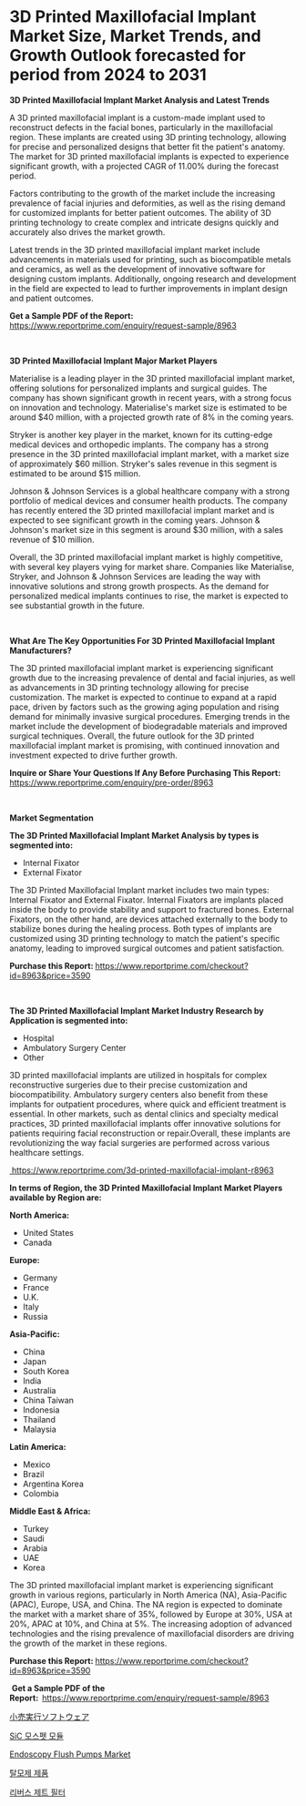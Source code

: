 <p><h1>3D Printed Maxillofacial Implant Market Size, Market Trends, and Growth Outlook forecasted for period from 2024 to 2031</h1></p><p><strong>3D Printed Maxillofacial Implant Market Analysis and Latest Trends</strong></p>
<p><p>A 3D printed maxillofacial implant is a custom-made implant used to reconstruct defects in the facial bones, particularly in the maxillofacial region. These implants are created using 3D printing technology, allowing for precise and personalized designs that better fit the patient's anatomy. The market for 3D printed maxillofacial implants is expected to experience significant growth, with a projected CAGR of 11.00% during the forecast period.</p><p>Factors contributing to the growth of the market include the increasing prevalence of facial injuries and deformities, as well as the rising demand for customized implants for better patient outcomes. The ability of 3D printing technology to create complex and intricate designs quickly and accurately also drives the market growth.</p><p>Latest trends in the 3D printed maxillofacial implant market include advancements in materials used for printing, such as biocompatible metals and ceramics, as well as the development of innovative software for designing custom implants. Additionally, ongoing research and development in the field are expected to lead to further improvements in implant design and patient outcomes.</p></p>
<p><strong>Get a Sample PDF of the Report:&nbsp;</strong> <a href="https://www.reportprime.com/enquiry/request-sample/8963">https://www.reportprime.com/enquiry/request-sample/8963</a></p>
<p>&nbsp;</p>
<p><strong>3D Printed Maxillofacial Implant Major Market Players</strong></p>
<p><p>Materialise is a leading player in the 3D printed maxillofacial implant market, offering solutions for personalized implants and surgical guides. The company has shown significant growth in recent years, with a strong focus on innovation and technology. Materialise's market size is estimated to be around $40 million, with a projected growth rate of 8% in the coming years.</p><p>Stryker is another key player in the market, known for its cutting-edge medical devices and orthopedic implants. The company has a strong presence in the 3D printed maxillofacial implant market, with a market size of approximately $60 million. Stryker's sales revenue in this segment is estimated to be around $15 million.</p><p>Johnson & Johnson Services is a global healthcare company with a strong portfolio of medical devices and consumer health products. The company has recently entered the 3D printed maxillofacial implant market and is expected to see significant growth in the coming years. Johnson & Johnson's market size in this segment is around $30 million, with a sales revenue of $10 million.</p><p>Overall, the 3D printed maxillofacial implant market is highly competitive, with several key players vying for market share. Companies like Materialise, Stryker, and Johnson & Johnson Services are leading the way with innovative solutions and strong growth prospects. As the demand for personalized medical implants continues to rise, the market is expected to see substantial growth in the future.</p></p>
<p>&nbsp;</p>
<p><strong>What Are The Key Opportunities For 3D Printed Maxillofacial Implant Manufacturers?</strong></p>
<p><p>The 3D printed maxillofacial implant market is experiencing significant growth due to the increasing prevalence of dental and facial injuries, as well as advancements in 3D printing technology allowing for precise customization. The market is expected to continue to expand at a rapid pace, driven by factors such as the growing aging population and rising demand for minimally invasive surgical procedures. Emerging trends in the market include the development of biodegradable materials and improved surgical techniques. Overall, the future outlook for the 3D printed maxillofacial implant market is promising, with continued innovation and investment expected to drive further growth.</p></p>
<p><strong>Inquire or Share Your Questions If Any Before Purchasing This Report:</strong> <a href="https://www.reportprime.com/enquiry/pre-order/8963">https://www.reportprime.com/enquiry/pre-order/8963</a></p>
<p>&nbsp;</p>
<p><strong>Market Segmentation</strong></p>
<p><strong>The 3D Printed Maxillofacial Implant Market Analysis by types is segmented into:</strong></p>
<p><ul><li>Internal Fixator</li><li>External Fixator</li></ul></p>
<p><p>The 3D Printed Maxillofacial Implant market includes two main types: Internal Fixator and External Fixator. Internal Fixators are implants placed inside the body to provide stability and support to fractured bones. External Fixators, on the other hand, are devices attached externally to the body to stabilize bones during the healing process. Both types of implants are customized using 3D printing technology to match the patient's specific anatomy, leading to improved surgical outcomes and patient satisfaction.</p></p>
<p><strong>Purchase this Report:&nbsp;</strong><a href="https://www.reportprime.com/checkout?id=8963&price=3590">https://www.reportprime.com/checkout?id=8963&price=3590</a></p>
<p>&nbsp;</p>
<p><strong>The 3D Printed Maxillofacial Implant Market Industry Research by Application is segmented into:</strong></p>
<p><ul><li>Hospital</li><li>Ambulatory Surgery Center</li><li>Other</li></ul></p>
<p><p>3D printed maxillofacial implants are utilized in hospitals for complex reconstructive surgeries due to their precise customization and biocompatibility. Ambulatory surgery centers also benefit from these implants for outpatient procedures, where quick and efficient treatment is essential. In other markets, such as dental clinics and specialty medical practices, 3D printed maxillofacial implants offer innovative solutions for patients requiring facial reconstruction or repair.Overall, these implants are revolutionizing the way facial surgeries are performed across various healthcare settings.</p></p>
<p><a href="https://www.reportprime.com/3d-printed-maxillofacial-implant-r8963">&nbsp;https://www.reportprime.com/3d-printed-maxillofacial-implant-r8963</a></p>
<p><strong>In terms of Region, the 3D Printed Maxillofacial Implant Market Players available by Region are:</strong></p>
<p>
    <p> <strong> North America: </strong>
        <ul>
            <li>United States</li>
            <li>Canada</li>
        </ul>
        </p> 
    <p> <strong> Europe: </strong>
        <ul>
            <li>Germany</li>
            <li>France</li>
            <li>U.K.</li>
            <li>Italy</li>
            <li>Russia</li>
        </ul>
        </p> 
    <p> <strong> Asia-Pacific: </strong>
        <ul>
            <li>China</li>
            <li>Japan</li>
            <li>South Korea</li>
            <li>India</li>
            <li>Australia</li>
            <li>China Taiwan</li>
            <li>Indonesia</li>
            <li>Thailand</li>
            <li>Malaysia</li>
        </ul>
        </p> 
    <p> <strong> Latin America: </strong>
        <ul>
            <li>Mexico</li>
            <li>Brazil</li>
            <li>Argentina Korea</li>
            <li>Colombia</li>
        </ul>
        </p> 
    <p> <strong> Middle East & Africa: </strong>
        <ul>
            <li>Turkey</li>
            <li>Saudi</li>
            <li>Arabia</li>
            <li>UAE</li>
            <li>Korea</li>
        </ul>
    </p>
    </p>
<p><p>The 3D printed maxillofacial implant market is experiencing significant growth in various regions, particularly in North America (NA), Asia-Pacific (APAC), Europe, USA, and China. The NA region is expected to dominate the market with a market share of 35%, followed by Europe at 30%, USA at 20%, APAC at 10%, and China at 5%. The increasing adoption of advanced technologies and the rising prevalence of maxillofacial disorders are driving the growth of the market in these regions.</p></p>
<p><strong>Purchase this Report: </strong><a href="https://www.reportprime.com/checkout?id=8963&price=3590">https://www.reportprime.com/checkout?id=8963&price=3590</a></p>
<p>&nbsp;<strong>Get a Sample PDF of the Report:&nbsp;&nbsp;</strong><a href="https://www.reportprime.com/enquiry/request-sample/8963">https://www.reportprime.com/enquiry/request-sample/8963</a></p>
<p><strong></strong></p>
<p><p><a href="https://github.com/bucuel854722/Market-Research-Report-List-2/blob/main/290276077727.md">小売実行ソフトウェア</a></p><p><a href="https://github.com/khytkeqagplkzqvh/Market-Research-Report-List-2/blob/main/363928373450.md">SiC 모스펫 모듈</a></p><p><a href="https://github.com/fiixsa/Market-Research-Report-List-2/blob/main/endoscopy-flush-pumps-market.md">Endoscopy Flush Pumps Market</a></p><p><a href="https://medium.com/@lowellleke20231/%ED%83%88%EB%AA%BB%EC%A0%9C%ED%92%88-%EC%8B%9C%EC%9E%A5-%EC%9C%A0%ED%98%95-%EC%9D%91%EC%9A%A9-%EB%B0%8F-%EC%A7%80%EB%A6%AC%EC%97%90-%EB%8C%80%ED%95%9C-%ED%8F%AC%EA%B4%84%EC%A0%81-%ED%8F%89%EA%B0%80-e5d88dd87dc5">탈모제 제품</a></p><p><a href="https://medium.com/@francescaove76856/%EB%94%94%EC%BD%94%EB%94%A9-%EC%97%AD-%EC%A0%9C%ED%8A%B8-%ED%95%84%ED%84%B0-%EC%8B%9C%EC%9E%A5-%EB%A9%94%ED%8A%B8%EB%A6%AD-%EC%8B%9C%EC%9E%A5-%EC%A0%90%EC%9C%A0%EC%9C%A8-%ED%8A%B8%EB%A0%8C%EB%93%9C-%EB%B0%8F-%EC%84%B1%EC%9E%A5-%ED%8C%A8%ED%84%B4-8193b4de66b9">리버스 제트 필터</a></p></p>